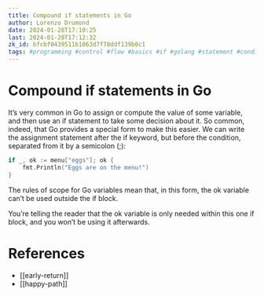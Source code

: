 ```yaml
---
title: Compound if statements in Go
author: Lorenzo Drumond
date: 2024-01-28T17:10:25
last: 2024-01-28T17:12:32
zk_id: bfcbf0439511b1063d7f78ddf139b0c1
tags: #programming #control #flow #basics #if #golang #statement #conditional
---
```



# Compound if statements in Go
It’s very common in Go to assign or compute the value of some variable, and then use an if statement to take some decision about it. So common, indeed, that Go provides a special form to make this easier. We can write the assignment statement after the if keyword, but before the condition, separated from it by a semicolon (;):
```go
if _, ok := menu["eggs"]; ok {
    fmt.Println("Eggs are on the menu!")
}
```

The rules of scope for Go variables mean that, in this form, the ok variable can’t be used outside the if block.

You’re telling the reader that the ok variable is only needed within this one if block, and you won’t be using it afterwards.

# References
- [[early-return]]
- [[happy-path]]
